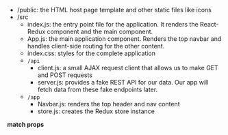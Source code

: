 - /public: the HTML host page template and other static files like icons
- /src
  - index.js: the entry point file for the application. It renders the React-Redux <Provider> component and the main <App> component.
  - App.js: the main application component. Renders the top navbar and handles client-side routing for the other content.
  - index.css: styles for the complete application
  - `/api`
    - client.js: a small AJAX request client that allows us to make GET and POST requests
    - server.js: provides a fake REST API for our data. Our app will fetch data from these fake endpoints later.
  - `/app`
    - Navbar.js: renders the top header and nav content
    - store.js: creates the Redux store instance

**match props**
